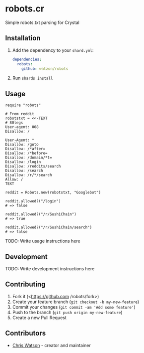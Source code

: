 # robots.cr

Simple robots.txt parsing for Crystal

## Installation

1. Add the dependency to your `shard.yml`:

   ```yaml
   dependencies:
     robots:
       github: watzon/robots
   ```

2. Run `shards install`

## Usage

```crystal
require "robots"

# From reddit
robotstxt = <<-TEXT
# 80legs
User-agent: 008
Disallow: /

User-Agent: *
Disallow: /goto
Disallow: /*after=
Disallow: /*before=
Disallow: /domain/*t=
Disallow: /login
Disallow: /reddits/search
Disallow: /search
Disallow: /r/*/search
Allow: /
TEXT

reddit = Robots.new(robotstxt, "Googlebot")

reddit.allowed?("/login")
# => false

reddit.allowed?("/r/SushiChain")
# => true

reddit.allowed?("/r/SushiChain/search")
# => false
```

TODO: Write usage instructions here

## Development

TODO: Write development instructions here

## Contributing

1. Fork it (<https://github.com /robots/fork>)
2. Create your feature branch (`git checkout -b my-new-feature`)
3. Commit your changes (`git commit -am 'Add some feature'`)
4. Push to the branch (`git push origin my-new-feature`)
5. Create a new Pull Request

## Contributors

- [Chris Watson](https://github.com/watzon) - creator and maintainer
